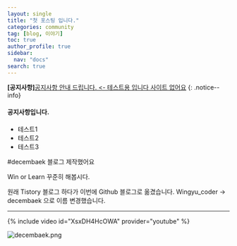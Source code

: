 ```yaml
---
layout: single
title: "첫 포스팅 입니다."
categories: community
tag: [blog, 이야기]
toc: true
author_profile: true
sidebar:
  nav: "docs"
search: true
---
```

**[공지사항]**[공지사항 안내 드립니다. <- 테스트용 입니다 사이트 없어요](https://decembaek.github.io/community/notice/)
{: .notice--info}

<div class="notice">
<h4>공지사항입니다.</h4>
<ul>
  <li>테스트1</li>
  <li>테스트2</li>
  <li>테스트3</li>
</ul>
</div>


#decembaek 블로그 제작했어요

Win or Learn 꾸준히 해봅시다.

원래 Tistory 블로그 하다가 이번에 Github 블로그로 옮겼습니다.
Wingyu_coder -> decembaek 으로 이름 변경했습니다.
- - -
{% include video id="XsxDH4HcOWA" provider="youtube" %}

![decembaek.png]({{site.url}}/images/2023-03-30-first/decembaek.png)
